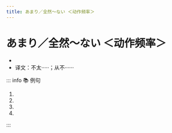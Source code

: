 ```yaml
---
title: あまり／全然～ない ＜动作频率＞
---
```


# あまり／全然～ない ＜动作频率＞

* <grammer-content sentence="意义：表示动作执行的**频率**。**「あまり～ない」**表示动作**频率低**；**「[全然/ぜんぜん]～ない」**表示**频率为零**，从不进行该动作。" />
* 译文：不太·····；从不······

::: info :books: 例句

1. <grammer-content id='1-5-3-0' sentence="[私/わたし]は**あまり**[手紙/てがみ]を[書/か]か**ない**。" trans='我很少写信。' />
2. <grammer-content id='1-5-3-1' sentence="[私/わたし]は**[全然/ぜんぜん]**ハガキを[書/か]か**ない**。" trans='我从不写明信片。' />
3. <grammer-content id='1-5-3-2' sentence="[鈴木/すずき]さんは**あまり**カフェに[行/い]か**ない**。" trans='铃木不咋去咖啡店。' />
4. <grammer-content id='1-5-3-3' sentence="コーヒーは**[全然/ぜんぜん]**[飲/の]み**ません**。" trans='从不喝咖啡。' />

:::
